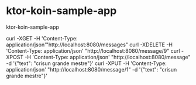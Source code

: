 # ktor-koin-sample-app
ktor-koin-sample-app

curl -XGET -H 'Content-Type: application/json'"http://localhost:8080/messages" 
curl -XDELETE -H 'Content-Type: application/json' "http://localhost:8080/message/9"	
curl -XPOST -H 'Content-Type: application/json' "http://localhost:8080/message" -d '{"text": "crisun grande mestre"}'
curl -XPUT -H 'Content-Type: application/json' "http://localhost:8080/message/1" -d '{"text": "crisun grande mestre"}'

